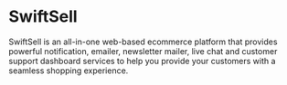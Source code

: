 # SwiftSell
SwiftSell is an all-in-one web-based ecommerce platform that provides powerful notification, emailer, newsletter mailer, live chat and customer support dashboard services to help you provide your customers with a seamless shopping experience.

